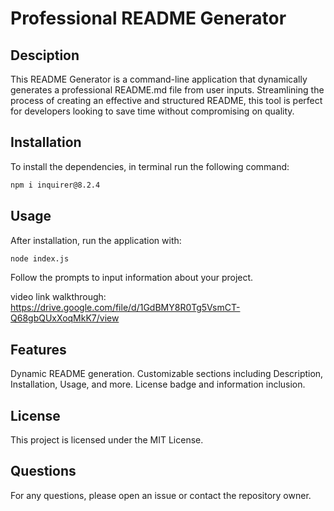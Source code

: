# Professional README Generator

## Desciption

This README Generator is a command-line application that dynamically generates a professional README.md file from user inputs. Streamlining the process of creating an effective and structured README, this tool is perfect for developers looking to save time without compromising on quality.

## Installation

To install the dependencies, in terminal run the following command:
```bash
npm i inquirer@8.2.4
```

## Usage

After installation, run the application with:

```bash
node index.js
```

Follow the prompts to input information about your project.

video link walkthrough: https://drive.google.com/file/d/1GdBMY8R0Tg5VsmCT-Q68gbQUxXoqMkK7/view

## Features
Dynamic README generation.
Customizable sections including Description, Installation, Usage, and more.
License badge and information inclusion.

## License
This project is licensed under the MIT License.

## Questions
For any questions, please open an issue or contact the repository owner.

